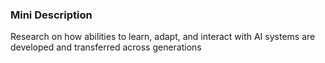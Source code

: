 ### Mini Description

Research on how abilities to learn, adapt, and interact with AI systems are developed and transferred across generations
